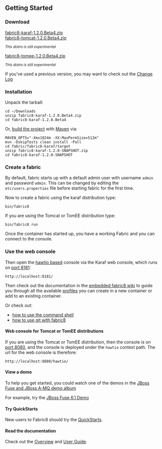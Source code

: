 ## Getting Started

### Download

<div class="row">
  <div class="col-md-4 text-center">
    <a class="btn btn-large btn-success" href="https://repo1.maven.org/maven2/io/fabric8/fabric8-karaf/1.2.0.Beta4/fabric8-karaf-1.2.0.Beta4.zip">fabric8-karaf-1.2.0.Beta4.zip</a>
  </div>
  <!-- TODO these are not ready yet
  Note that the [Apache Tomcat](https://tomcat.apache.org/) and [Apache TomEE](http://tomee.apache.org/) distributions are still experimental; the [Apache Karaf](http://karaf.apache.org/) based distro is currently rock solid and complete ;) -->
  <div class="col-md-4 text-center">
    <a class="btn btn-large btn-warning" title="Warning!  Experimental!" href="https://repo1.maven.org/maven2/io/fabric8/runtime/fabric8-tomcat/1.2.0.Beta4/fabric8-tomcat-1.2.0.Beta4.zip">fabric8-tomcat-1.2.0.Beta4.zip</a>
    <p><small><em>This distro is still experimental</em></small></p>
  </div>
  <div class="col-md-4 text-center">
    <a class="btn btn-large btn-warning" title="Warning!  Experimental!" href="https://repo1.maven.org/maven2/io/fabric8/runtime/fabric8-tomee/1.2.0.Beta4/fabric8-tomee-1.2.0.Beta4.zip">fabric8-tomee-1.2.0.Beta4.zip</a>
    <p><small><em>This distro is still experimental</em></small></p>
  </div>
</div>

If you've used a previous version, you may want to check out the [Change Log](http://fabric8.io/changes/index.html)

### Installation

Unpack the tarball:

    cd ~/Downloads
    unzip fabric8-karaf-1.2.0.Beta4.zip
    cd fabric8-karaf-1.2.0.Beta4

Or, [build the project](https://github.com/fabric8io/fabric8/blob/master/readme-build.md) with [Maven](http://maven.apache.org/) via:

    MAVEN_OPTS="-Xmx1024m -XX:MaxPermSize=512m"
    mvn -DskipTests clean install -Pall
    cd fabric/fabric8-karaf/target
    unzip fabric8-karaf-1.2.0-SNAPSHOT.zip
    cd fabric8-karaf-1.2.0-SNAPSHOT

### Create a fabric

By default, fabric starts up with a default admin user with username `admin` and password `admin`.
This can be changed by editing the `etc/users.properties` file before starting fabric for the first time.

Now to create a fabric using the karaf distribution type:

    bin/fabric8

If you are using the Tomcat or TomEE distribution type:

    bin/fabric8 run

Once the container has started up, you have a working Fabric and you can connect to the console.

### Use the web console

Then open the [hawtio based](http://hawt.io/) console via the Karaf web console, which runs on [port 8181](http://localhost:8181/):

    http://localhost:8181/

Then check out the documentation in the [embedded fabric8 wiki](http://localhost:8181/hawtio/index.html#/wiki/branch/1.0/view/fabric/profiles) to guide you through all the available [profiles](profiles.html) you can create in a new container or add to an existing container.

Or check out:

 * [how to use the command shell](http://fabric8.io/gitbook/agent.html)
 * [how to use git with fabric8](http://fabric8.io/gitbook/git.html)

#### Web console for Tomcat or TomEE distributions

If you are using the Tomcat or TomEE distribution, then the console is on [port 8080](http://localhost:8080/hawtio/), and the console is deployed under the `hawtio` context path. The url for the web console is therefore:

    http://localhost:8080/hawtio/   

#### View a demo

To help you get started, you could watch one of the demos in the  <a class="btn btn-success" href="https://vimeo.com/album/2635012">JBoss Fuse and JBoss A-MQ demo album</a>

For example, try the <a class="btn btn-success" href="https://vimeo.com/80625940">JBoss Fuse 6.1 Demo</a>

#### Try QuickStarts

New users to Fabric8 should try the [QuickStarts](http://fabric8.io/gitbook/quickstarts.html).

#### Read the documentation

Check out the [Overview](http://fabric8.io/gitbook/overview.html) and [User Guide](http://fabric8.io/gitbook/index.html).
